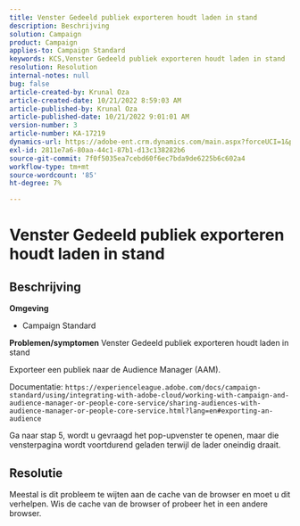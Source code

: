 ```yaml
---
title: Venster Gedeeld publiek exporteren houdt laden in stand
description: Beschrijving
solution: Campaign
product: Campaign
applies-to: Campaign Standard
keywords: KCS,Venster Gedeeld publiek exporteren houdt laden in stand
resolution: Resolution
internal-notes: null
bug: false
article-created-by: Krunal Oza
article-created-date: 10/21/2022 8:59:03 AM
article-published-by: Krunal Oza
article-published-date: 10/21/2022 9:01:01 AM
version-number: 3
article-number: KA-17219
dynamics-url: https://adobe-ent.crm.dynamics.com/main.aspx?forceUCI=1&pagetype=entityrecord&etn=knowledgearticle&id=693dd99b-1e51-ed11-bba2-0022480867fb
exl-id: 2811e7a6-80aa-44c1-87b1-d13c138282b6
source-git-commit: 7f0f5035ea7cebd60f6ec7bda9de6225b6c602a4
workflow-type: tm+mt
source-wordcount: '85'
ht-degree: 7%

---
```


# Venster Gedeeld publiek exporteren houdt laden in stand

## Beschrijving

<b>Omgeving</b>
- Campaign Standard



<b>Problemen/symptomen</b>
Venster Gedeeld publiek exporteren houdt laden in stand

Exporteer een publiek naar de Audience Manager (AAM).

Documentatie: `https://experienceleague.adobe.com/docs/campaign-standard/using/integrating-with-adobe-cloud/working-with-campaign-and-audience-manager-or-people-core-service/sharing-audiences-with-audience-manager-or-people-core-service.html?lang=en#exporting-an-audience`

Ga naar stap 5, wordt u gevraagd het pop-upvenster te openen, maar die vensterpagina wordt voortdurend geladen terwijl de lader oneindig draait.


## Resolutie


Meestal is dit probleem te wijten aan de cache van de browser en moet u dit verhelpen. Wis de cache van de browser of probeer het in een andere browser.
